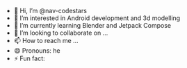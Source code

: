 - 👋 Hi, I’m @nav-codestars
- 👀 I’m interested in Android development and 3d modelling
- 🌱 I’m currently learning Blender and Jetpack Compose
- 💞️ I’m looking to collaborate on ...
- 📫 How to reach me ...
- 😄 Pronouns: he
- ⚡ Fun fact: 

<!---
nav-codestars/nav-codestars is a ✨ special ✨ repository because its `README.md` (this file) appears on your GitHub profile.
You can click the Preview link to take a look at your changes.
--->
